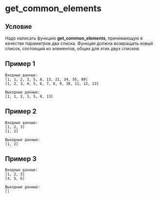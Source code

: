 # get_common_elements

## **Условие**

Надо написать функцию **get_common_elements**, принимающую в качестве параметров два списка. Функция должна возвращать новый список, состоящий из элементов, общих для этих двух списков.

## Пример 1

```
Входные данные:
[1, 1, 2, 3, 5, 8, 13, 21, 34, 55, 89]
[1, 2, 3, 4, 5, 6, 7, 8, 9, 10, 11, 12, 13]

Выходные данные:
[1, 1, 2, 3, 5, 8, 13]
```

## Пример 2

```
Входные данные:
[1, 2, 3]
[1, 2]

Выходные данные:
[1, 2]
```

## Пример 3

```
Входные данные:
[1, 2, 3]
[4, 5, 6]

Выходные данные:
[]
```